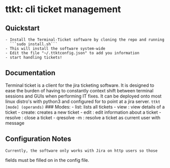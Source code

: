 # ttkt: cli ticket management

## Quickstart 

	- Install the Terminal-Ticket software by cloning the repo and running
	  ```sudo install.sh```
	- This will install the software system-wide
	- Edit the file "~/.ttktconfig.json" to add you information
	- start handling tickets!


## Documentation
Terminal ticket is a client for the jira ticketing software. It is designed to
ease the burden of having to constantly context shift between terminal sessions
and GUIs when performing IT fixes. It can be deployed onto most linux distro's
with python3 and configured for to point at a jira server. 
	```ttkt [mode] (operands)```
	### Modes:
		- list: lists all tickets
		- view <ticket-slug>: view details of a ticket
		- create: creates a new ticket
		- edit <ticket-slug>: edit information about a ticket
		- resolve <ticket-slug>: close a ticket
		- qresolve <ticket-slug> -m <message>: resolve a ticket as
		  current user with message
		
## Configuration Notes
	Currently, the software only works with Jira on http users so those
fields must be filled on in the config file. 
